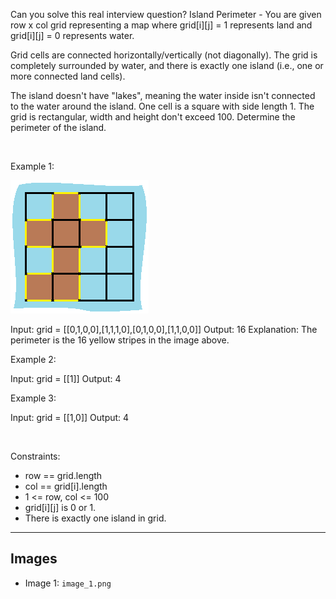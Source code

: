 Can you solve this real interview question? Island Perimeter - You are given row x col grid representing a map where grid[i][j] = 1 represents land and grid[i][j] = 0 represents water.

Grid cells are connected horizontally/vertically (not diagonally). The grid is completely surrounded by water, and there is exactly one island (i.e., one or more connected land cells).

The island doesn't have "lakes", meaning the water inside isn't connected to the water around the island. One cell is a square with side length 1. The grid is rectangular, width and height don't exceed 100. Determine the perimeter of the island.

 

Example 1:

![Example 1](./image_1.png)


Input: grid = [[0,1,0,0],[1,1,1,0],[0,1,0,0],[1,1,0,0]]
Output: 16
Explanation: The perimeter is the 16 yellow stripes in the image above.


Example 2:


Input: grid = [[1]]
Output: 4


Example 3:


Input: grid = [[1,0]]
Output: 4


 

Constraints:

 * row == grid.length
 * col == grid[i].length
 * 1 <= row, col <= 100
 * grid[i][j] is 0 or 1.
 * There is exactly one island in grid.

---

## Images

- Image 1: `image_1.png`
